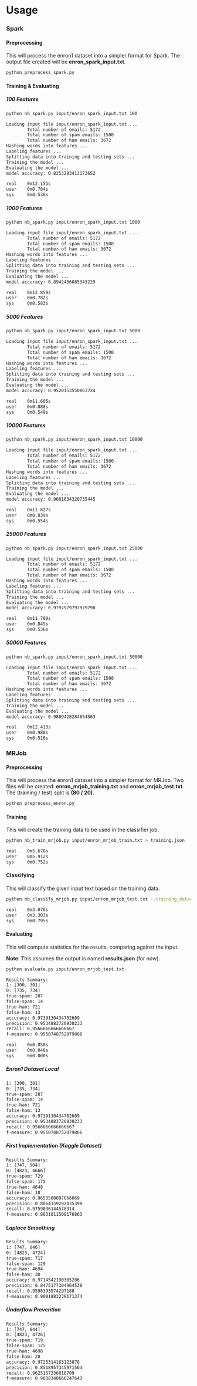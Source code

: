 # Usage
### Spark
#### Preprocessing
This will process the enron1 dataset into a simpler format for Spark. The output 
file created will be **enron_spark_input.txt**.
```bash
python preprocess_spark.py
```

#### Training & Evaluating
##### 100 Features
```bash
python nb_spark.py input/enron_spark_input.txt 100
```

```bash
Loading input file input/enron_spark_input.txt ...
        Total number of emails: 5172                                            
        Total number of spam emails: 1500
        Total number of ham emails: 3672
Hashing words into features ...
Labeling features ...
Splitting data into training and testing sets ...
Training the model ...
Evaluating the model ...                                                        
model accuracy: 0.8353293413173652                                              

real    0m12.151s
user    0m0.784s
sys     0m0.536s
```
##### 1000 Features
```bash
python nb_spark.py input/enron_spark_input.txt 1000
```

```bash
Loading input file input/enron_spark_input.txt ...
        Total number of emails: 5172                                            
        Total number of spam emails: 1500
        Total number of ham emails: 3672
Hashing words into features ...
Labeling features ...
Splitting data into training and testing sets ...
Training the model ...
Evaluating the model ...                                                        
model accuracy: 0.8942486085343229                                              

real    0m12.859s
user    0m0.782s
sys     0m0.583s
```

##### 5000 Features
```bash
python nb_spark.py input/enron_spark_input.txt 5000
```

```bash
Loading input file input/enron_spark_input.txt ...
        Total number of emails: 5172                                            
        Total number of spam emails: 1500
        Total number of ham emails: 3672
Hashing words into features ...
Labeling features ...
Splitting data into training and testing sets ...
Training the model ...
Evaluating the model ...                                                        
model accuracy: 0.9520153550863724                                              

real    0m11.605s
user    0m0.888s
sys     0m0.548s
```

##### 10000 Features
```bash
python nb_spark.py input/enron_spark_input.txt 10000
```

```bash
Loading input file input/enron_spark_input.txt ...
        Total number of emails: 5172                                            
        Total number of spam emails: 1500
        Total number of ham emails: 3672
Hashing words into features ...
Labeling features ...
Splitting data into training and testing sets ...
Training the model ...
Evaluating the model ...                                                        
model accuracy: 0.9601634320735445                                              

real    0m11.827s
user    0m0.839s
sys     0m0.554s
```

##### 25000 Features
```bash
python nb_spark.py input/enron_spark_input.txt 25000
```

```bash
Loading input file input/enron_spark_input.txt ...
        Total number of emails: 5172                                            
        Total number of spam emails: 1500
        Total number of ham emails: 3672
Hashing words into features ...
Labeling features ...
Splitting data into training and testing sets ...
Training the model ...
Evaluating the model ...  
model accuracy: 0.9797979797979798                                              

real    0m11.700s
user    0m0.845s
sys     0m0.536s
```

##### 50000 Features
```bash
python nb_spark.py input/enron_spark_input.txt 50000
```

```bash
Loading input file input/enron_spark_input.txt ...
        Total number of emails: 5172                                            
        Total number of spam emails: 1500
        Total number of ham emails: 3672
Hashing words into features ...
Labeling features ...
Splitting data into training and testing sets ...
Training the model ...
Evaluating the model ... 
model accuracy: 0.9809428284854563                                              

real    0m12.413s
user    0m0.988s
sys     0m0.516s
```
### MRJob
#### Preprocessing
This will process the enron1 dataset into a simpler format for MRJob. Two files
will be created: **enron_mrjob_training.txt** and **enron_mrjob_test.txt**. The 
(training / test) split is **(80 / 20)**.

```bash
python preprocess_enron.py
```

#### Training
This will create the training data to be used in the classifier job.

```bash
python nb_train_mrjob.py input/enron_mrjob_train.txt > training.json
```

```bash
real    0m5.678s
user    0m5.912s
sys     0m0.752s
```

#### Classifying
This will classify the given input text based on the training data.

```bash
python nb_classify_mrjob.py input/enron_mrjob_test.txt --training_data=training.json > results.json
```

```bash
real    0m3.076s
user    0m3.303s
sys     0m0.795s
```

#### Evaluating
This will compute statistics for the results, comparing against the input.

**Note**: This assumes the output is named **results.json** (for now).

```bash
python evaluate.py input/enron_mrjob_test.txt
```

```bash
Results Summary:
1: [300, 301]
0: [735, 734]
true-spam: 287
false-spam: 14
true-ham: 721
false-ham: 13
accuracy: 0.9739130434782609
precision: 0.9534883720930233
recall: 0.9566666666666667
f-measure: 0.9550748752079866

real    0m0.050s
user    0m0.048s
sys     0m0.000s
```
##### Enron1 Dataset Local
```bash
1: [300, 301]
0: [735, 734]
true-spam: 287
false-spam: 14
true-ham: 721
false-ham: 13
accuracy: 0.9739130434782609
precision: 0.9534883720930233
recall: 0.9566666666666667
f-measure: 0.9550748752079866
```
##### First Implementation (Kaggle Dataset)
```bash
Results Summary:
1: [747, 904]
0: [4823, 4666]
true-spam: 729
false-spam: 175
true-ham: 4648
false-ham: 18
accuracy: 0.9653500897666069
precision: 0.8064159292035398
recall: 0.9759036144578314
f-measure: 0.8831011508176863
```

##### Laplace Smoothing
```bash
Results Summary:
1: [747, 846]
0: [4823, 4724]
true-spam: 717
false-spam: 129
true-ham: 4694
false-ham: 30
accuracy: 0.9714542190305206
precision: 0.8475177304964538
recall: 0.9598393574297188
f-measure: 0.9001883239171374
```

##### Underflow Prevention
```bash
Results Summary:
1: [747, 844]
0: [4823, 4726]
true-spam: 719
false-spam: 125
true-ham: 4698
false-ham: 28
accuracy: 0.9725314183123878
precision: 0.8518957345971564
recall: 0.9625167336010709
f-measure: 0.9038340666247643
```
